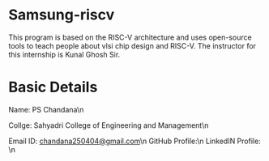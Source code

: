 # Samsung-riscv
This program is based on the RISC-V   architecture and uses open-source tools to teach people about vlsi chip design and RISC-V. The instructor for this internship is Kunal Ghosh Sir.

# Basic Details
Name: PS Chandana\n

Collge: Sahyadri College of Engineering and Management\n

Email ID: chandana250404@gmail.com\n
GitHub Profile:\n
LinkedIN Profile: \n     

  
